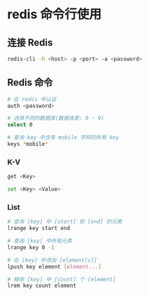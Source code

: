 # redis 命令行使用

## 连接 Redis

```bash
redis-cli -h <host> -p <port> -a <password>
```

## Redis 命令

```bash
# 在 redis 中认证
auth <password>

# 选择不同的数据库(数据库是: 0 ~ 9)
select 0

# 查询 key 中含有 mobile 字样的所有 key
keys *mobile*
```

### K-V

```bash
get <Key>

set <Key> <Value>
```

### List

```bash
# 查询 [key] 中 [start] 到 [end] 的元素
lrange key start end

# 查询 [key] 中所有元素
lrange key 0 -1

# 在 [key] 中添加 [element[s]] 
lpush key element [element...]

# 移除 [key] 中 [count] 个 [element]
lrem key count element
```
